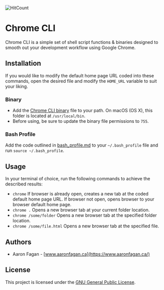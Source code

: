 ![HitCount](http://hits.dwyl.io/aaronfagan/chrome-cli.svg)
# Chrome CLI
Chrome CLI is a simple set of shell script functions & binaries designed to smooth out your development workflow using Google Chrome.

## Installation
If you would like to modify the default home page URL coded into these commands, open the desired file and modify the `HOME_URL` variable to suit your liking.

### Binary
- Add the [Chrome CLI binary](chrome) file to your path. On macOS (OS X), this folder is located at `/usr/local/bin`. 
- Before using, be sure to update the binary file permissions to `755`.

### Bash Profile
Add the code outlined in [bash_profile.md](bash_profile.md) to your `~/.bash_profile` file and run `source ~/.bash_profile`.

## Usage
In your terminal of choice, run the following commands to achieve the described results:
- `chrome` If browser is already open, creates a new tab at the coded default home page URL. If browser not open, opens browser to your browser default home page.
- `chrome .` Opens a new browser tab at your current folder location.
- `chrome /some/folder` Opens a new browser tab at the specified folder location.
- `chrome /some/file.html` Opens a new browser tab at the specified file.

## Authors
- Aaron Fagan - [www.aaronfagan.ca](https://www.aaronfagan.ca/)

## License
This project is licensed under the [GNU General Public License](LICENSE).